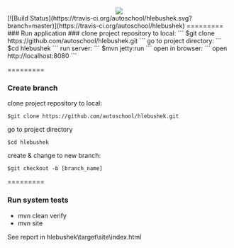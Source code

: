 <div align="center">
    <img src='https://pp.vk.me/c623216/v623216453/16f39/ixNbpHR_jPw.jpg'>
</div>
[![Build Status](https://travis-ci.org/autoschool/hlebushek.svg?branch=master)](https://travis-ci.org/autoschool/hlebushek)
=========
### Run application ###
clone project repository to local:
```
$git clone https://github.com/autoschool/hlebushek.git
```
go to project directory:
```
$cd hlebushek
```
run server:
```
$mvn jetty:run
```
open in browser:
```
open http://localhost:8080
```

=========
### Create branch ###
clone project repository to local:
```
$git clone https://github.com/autoschool/hlebushek.git
```
go to project directory
```
$cd hlebushek
```
create & change to new branch:
```
$git checkout -b [branch_name]
```

=========
### Run system tests
  *  mvn clean verify
  *  mvn site
  
  See report in hlebushek\target\site\index.html
